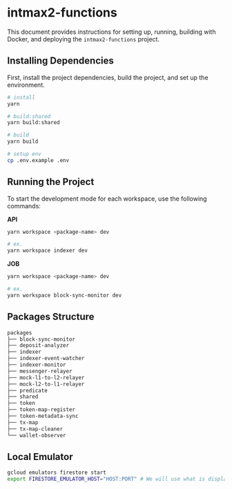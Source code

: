 # intmax2-functions

This document provides instructions for setting up, running, building with Docker, and deploying the `intmax2-functions` project.

## Installing Dependencies

First, install the project dependencies, build the project, and set up the environment.

```bash
# install
yarn

# build:shared
yarn build:shared

# build
yarn build

# setup env
cp .env.example .env
```

## Running the Project

To start the development mode for each workspace, use the following commands:

**API**

```bash
yarn workspace <package-name> dev

# ex.
yarn workspace indexer dev
```

**JOB**

```bash
yarn workspace <package-name> dev

# ex.
yarn workspace block-sync-monitor dev
```

## Packages Structure

```sh
packages
├── block-sync-monitor
├── deposit-analyzer
├── indexer
├── indexer-event-watcher
├── indexer-monitor
├── messenger-relayer
├── mock-l1-to-l2-relayer
├── mock-l2-to-l1-relayer
├── predicate
├── shared
├── token
├── token-map-register
├── token-metadata-sync
├── tx-map
├── tx-map-cleaner
└── wallet-observer
```

## Local Emulator

```sh
gcloud emulators firestore start
export FIRESTORE_EMULATOR_HOST="HOST:PORT" # We will use what is displayed in the console.
```
